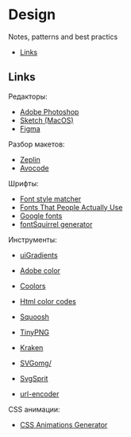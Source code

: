 # Design
Notes, patterns and best practics

* [Links](#Links)

## Links
Редакторы:
- [Adobe Photoshop](https://www.adobe.com/ru/products/photoshop.html)
- [Sketch (MacOS)](https://www.sketch.com/)
- [Figma](https://www.figma.com/)

Разбор макетов:
- [Zeplin](https://zeplin.io/)
- [Avocode](https://avocode.com/)

Шрифты:
- [Font style matcher](https://meowni.ca/font-style-matcher/)
- [Fonts That People Actually Use](https://icons8.com/fonts/roboto/arial)
- [Google fonts](https://fonts.google.com/)
- [fontSquirrel generator](https://www.fontsquirrel.com/tools/webfont-generator)

Инструменты:
- [uiGradients](https://uigradients.com/)
- [Adobe color](https://color.adobe.com/ru/create/color-wheel)
- [Coolors](https://coolors.co/generate)
- [Html color codes](https://htmlcolorcodes.com/color-picker/)


- [Squoosh](https://squoosh.app/)
- [TinyPNG](https://tinypng.com/)
- [Kraken](https://kraken.io/web-interface)
- [SVGomg/](https://jakearchibald.github.io/svgomg/)
- [SvgSprit](https://svgsprit.es/)
- [url-encoder](https://yoksel.github.io/url-encoder/)


CSS анимации:
- [CSS Animations Generator](https://www.theappguruz.com/tag-tools/web/CSSAnimations/)